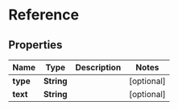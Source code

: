 

# Reference

## Properties

Name | Type | Description | Notes
------------ | ------------- | ------------- | -------------
**type** | **String** |  |  [optional]
**text** | **String** |  |  [optional]



